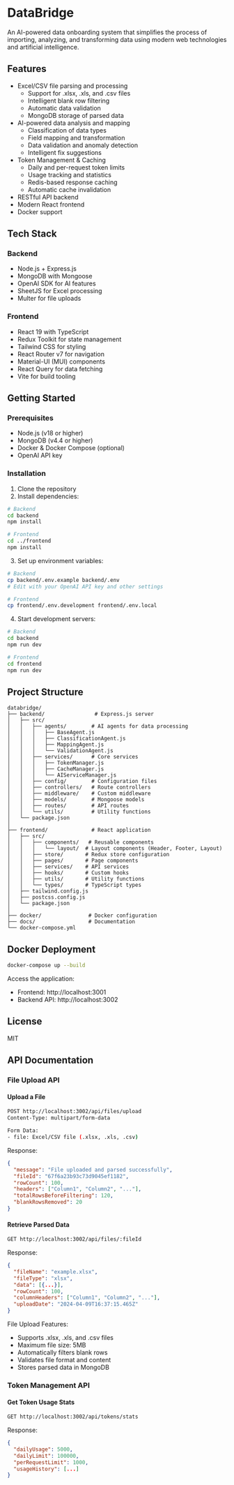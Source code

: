 # DataBridge

An AI-powered data onboarding system that simplifies the process of importing, analyzing, and transforming data using modern web technologies and artificial intelligence.

## Features

- Excel/CSV file parsing and processing
  - Support for .xlsx, .xls, and .csv files
  - Intelligent blank row filtering
  - Automatic data validation
  - MongoDB storage of parsed data
- AI-powered data analysis and mapping
  - Classification of data types
  - Field mapping and transformation
  - Data validation and anomaly detection
  - Intelligent fix suggestions
- Token Management & Caching
  - Daily and per-request token limits
  - Usage tracking and statistics
  - Redis-based response caching
  - Automatic cache invalidation
- RESTful API backend
- Modern React frontend
- Docker support


## Tech Stack

### Backend
- Node.js + Express.js
- MongoDB with Mongoose
- OpenAI SDK for AI features
- SheetJS for Excel processing
- Multer for file uploads

### Frontend
- React 19 with TypeScript
- Redux Toolkit for state management
- Tailwind CSS for styling
- React Router v7 for navigation
- Material-UI (MUI) components
- React Query for data fetching
- Vite for build tooling


## Getting Started

### Prerequisites
- Node.js (v18 or higher)
- MongoDB (v4.4 or higher)
- Docker & Docker Compose (optional)
- OpenAI API key

### Installation

1. Clone the repository
2. Install dependencies:
```bash
# Backend
cd backend
npm install

# Frontend
cd ../frontend
npm install
```

3. Set up environment variables:
```bash
# Backend
cp backend/.env.example backend/.env
# Edit with your OpenAI API key and other settings

# Frontend
cp frontend/.env.development frontend/.env.local
```

4. Start development servers:
```bash
# Backend
cd backend
npm run dev

# Frontend
cd frontend
npm run dev
```


## Project Structure

```
databridge/
├── backend/                # Express.js server
│   ├── src/
│   │   ├── agents/        # AI agents for data processing
│   │   │   ├── BaseAgent.js
│   │   │   ├── ClassificationAgent.js
│   │   │   ├── MappingAgent.js
│   │   │   └── ValidationAgent.js
│   │   ├── services/      # Core services
│   │   │   ├── TokenManager.js
│   │   │   ├── CacheManager.js
│   │   │   └── AIServiceManager.js
│   │   ├── config/        # Configuration files
│   │   ├── controllers/   # Route controllers
│   │   ├── middleware/    # Custom middleware
│   │   ├── models/        # Mongoose models
│   │   ├── routes/        # API routes
│   │   └── utils/         # Utility functions
│   └── package.json
│
├── frontend/              # React application
│   ├── src/
│   │   ├── components/   # Reusable components
│   │   │   └── layout/  # Layout components (Header, Footer, Layout)
│   │   ├── store/       # Redux store configuration
│   │   ├── pages/       # Page components
│   │   ├── services/    # API services
│   │   ├── hooks/       # Custom hooks
│   │   ├── utils/       # Utility functions
│   │   └── types/       # TypeScript types
│   ├── tailwind.config.js
│   ├── postcss.config.js
│   └── package.json
│
├── docker/               # Docker configuration
├── docs/                 # Documentation
└── docker-compose.yml
```

## Docker Deployment

```bash
docker-compose up --build
```

Access the application:
- Frontend: http://localhost:3001
- Backend API: http://localhost:3002

## License

MIT

## API Documentation

### File Upload API

#### Upload a File
```bash
POST http://localhost:3002/api/files/upload
Content-Type: multipart/form-data

Form Data:
- file: Excel/CSV file (.xlsx, .xls, .csv)
```

Response:
```json
{
  "message": "File uploaded and parsed successfully",
  "fileId": "67f6a23b93c73d9045ef1182",
  "rowCount": 100,
  "headers": ["Column1", "Column2", "..."],
  "totalRowsBeforeFiltering": 120,
  "blankRowsRemoved": 20
}
```

#### Retrieve Parsed Data
```bash
GET http://localhost:3002/api/files/:fileId
```

Response:
```json
{
  "fileName": "example.xlsx",
  "fileType": "xlsx",
  "data": [{...}],
  "rowCount": 100,
  "columnHeaders": ["Column1", "Column2", "..."],
  "uploadDate": "2024-04-09T16:37:15.465Z"
}
```

File Upload Features:
- Supports .xlsx, .xls, and .csv files
- Maximum file size: 5MB
- Automatically filters blank rows
- Validates file format and content
- Stores parsed data in MongoDB

### Token Management API

#### Get Token Usage Stats
```bash
GET http://localhost:3002/api/tokens/stats
```

Response:
```json
{
  "dailyUsage": 5000,
  "dailyLimit": 100000,
  "perRequestLimit": 1000,
  "usageHistory": [...]
}
```
